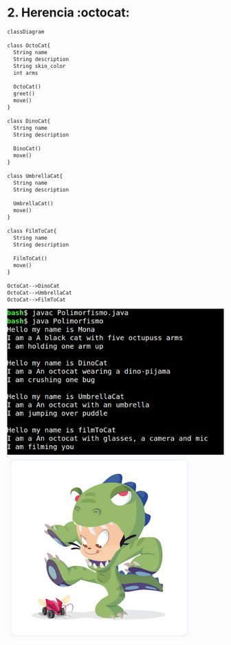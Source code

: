 # 2. Herencia :octocat:



```mermaid
classDiagram

class OctoCat{
  String name
  String description
  String skin_color
  int arms
  
  OctoCat()
  greet()
  move()
}

class DinoCat{
  String name
  String description
  
  DinoCat()
  move()
}

class UmbrellaCat{
  String name
  String description
  
  UmbrellaCat()
  move()
}

class FilmToCat{
  String name
  String description
  
  FilmToCat()
  move()
}

OctoCat-->DinoCat
OctoCat-->UmbrellaCat
OctoCat-->FilmToCat

```

![screnshot](screenshots/running.png)
![DinoCat](screenshots/dinocat.png)
